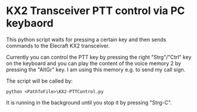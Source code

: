 # KX2 Transceiver PTT control via PC keybaord

This python script waits for pressing a certain key and then sends commands to the 
Elecraft KX2 transceiver.

Currently you can control the PTT key by pressing the right "Strg"/"Ctrl" key on the
keyboard and you can play the content of the voice memory 2 by pressing the 
"AltGr" key. I am using this memory e.g. to send my call sign.

The script will be called by:

`python <PathToFile>\KX2-PTTControl.py`

It is running in the background until you stop it by pressing "Strg-C".
